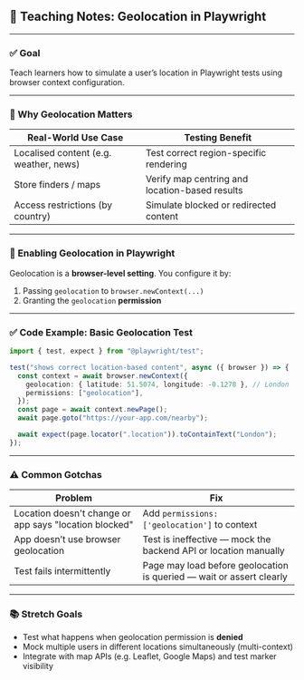 ## 🧪 Teaching Notes: Geolocation in Playwright

---

### ✅ **Goal**

Teach learners how to simulate a user’s location in Playwright tests using browser context configuration.

---

### 🧠 Why Geolocation Matters

| Real-World Use Case                    | Testing Benefit                                |
| -------------------------------------- | ---------------------------------------------- |
| Localised content (e.g. weather, news) | Test correct region-specific rendering         |
| Store finders / maps                   | Verify map centring and location-based results |
| Access restrictions (by country)       | Simulate blocked or redirected content         |

---

### 🔧 Enabling Geolocation in Playwright

Geolocation is a **browser-level setting**. You configure it by:

1. Passing `geolocation` to `browser.newContext(...)`
2. Granting the `geolocation` **permission**

---

### ✅ Code Example: Basic Geolocation Test

```ts
import { test, expect } from "@playwright/test";

test("shows correct location-based content", async ({ browser }) => {
  const context = await browser.newContext({
    geolocation: { latitude: 51.5074, longitude: -0.1278 }, // London
    permissions: ["geolocation"],
  });
  const page = await context.newPage();
  await page.goto("https://your-app.com/nearby");

  await expect(page.locator(".location")).toContainText("London");
});
```

---

### ⚠️ Common Gotchas

| Problem                                                | Fix                                                                  |
| ------------------------------------------------------ | -------------------------------------------------------------------- |
| Location doesn't change or app says "location blocked" | Add `permissions: ['geolocation']` to context                        |
| App doesn’t use browser geolocation                    | Test is ineffective — mock the backend API or location manually      |
| Test fails intermittently                              | Page may load before geolocation is queried — wait or assert clearly |

---

### 📚 Stretch Goals

- Test what happens when geolocation permission is **denied**
- Mock multiple users in different locations simultaneously (multi-context)
- Integrate with map APIs (e.g. Leaflet, Google Maps) and test marker visibility
